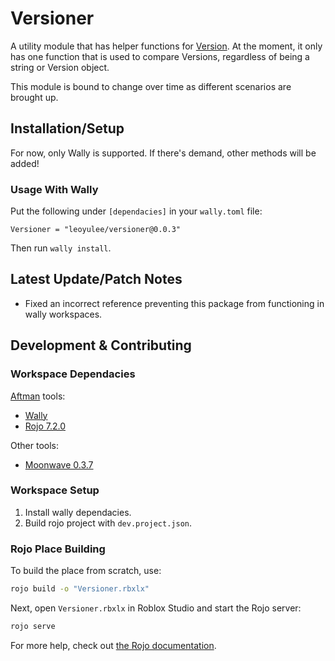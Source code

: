# Versioner
A utility module that has helper functions for [Version](https://github.com/leoyulee/Version). At the moment, it only has one function that is used to compare Versions, regardless of being a string or Version object.

This module is bound to change over time as different scenarios are brought up.

## Installation/Setup
For now, only Wally is supported. If there's demand, other methods will be added!
### Usage With Wally
Put the following under `[dependacies]` in your `wally.toml` file:
```
Versioner = "leoyulee/versioner@0.0.3"
```
Then run `wally install`.

## Latest Update/Patch Notes
- Fixed an incorrect reference preventing this package from functioning in wally workspaces.

## Development & Contributing

### Workspace Dependacies
[Aftman](https://github.com/LPGhatguy/aftman#installation) tools:
- [Wally](https://github.com/UpliftGames/wally/#installation)
- [Rojo 7.2.0](https://github.com/rojo-rbx/rojo)

Other tools:
- [Moonwave 0.3.7](https://github.com/evaera/moonwave)

### Workspace Setup
1. Install wally dependacies.
2. Build rojo project with `dev.project.json`.

### Rojo Place Building
To build the place from scratch, use:

```bash
rojo build -o "Versioner.rbxlx"
```

Next, open `Versioner.rbxlx` in Roblox Studio and start the Rojo server:

```bash
rojo serve
```

For more help, check out [the Rojo documentation](https://rojo.space/docs).